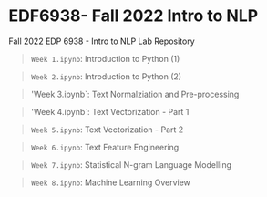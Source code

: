 # EDF6938- Fall 2022 Intro to NLP 
Fall 2022 EDP 6938 - Intro to NLP Lab Repository 

> `Week 1.ipynb`: Introduction to Python (1) 

> `Week 2.ipynb`: Introduction to Python (2)

> 'Week 3.ipynb`: Text Normalziation and Pre-processing
 
> 'Week 4.ipynb`: Text Vectorization - Part 1
 
> `Week 5.ipynb`: Text Vectorization - Part 2
 
> `Week 6.ipynb`: Text Feature Engineering
 
> `Week 7.ipynb`: Statistical N-gram Language Modelling 
 
> `Week 8.ipynb`: Machine Learning Overview 
